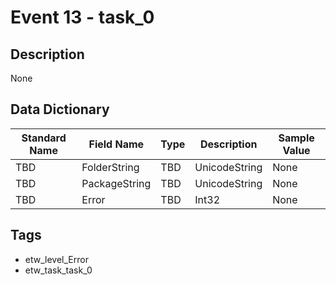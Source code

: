 # Event 13 - task_0

## Description
None

## Data Dictionary
|Standard Name|Field Name|Type|Description|Sample Value|
|---|---|---|---|---|
|TBD|FolderString|TBD|UnicodeString|None|None|
|TBD|PackageString|TBD|UnicodeString|None|None|
|TBD|Error|TBD|Int32|None|None|

## Tags
* etw_level_Error
* etw_task_task_0